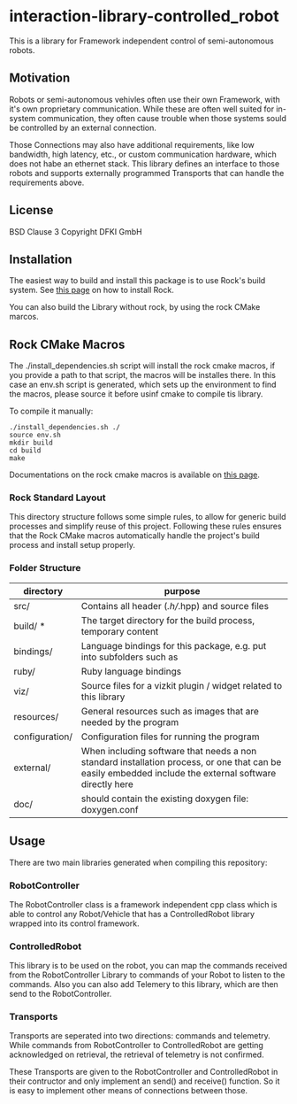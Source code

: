 # interaction-library-controlled_robot


This is a library for Framework independent control of semi-autonomous robots.


## Motivation

Robots or semi-autonomous vehivles often use their own Framework, with it's own proprietary communication.
While these are often well suited for in-system communication, they often cause trouble when those systems sould be controlled by an external connection.

Those Connections may also have additional requirements, like low bandwidth, high latency, etc., or custom communication hardware, which does not habe an ethernet stack.
This library defines an interface to those robots and supports externally programmed Transports that can handle the requirements above.


## License

BSD Clause 3
Copyright DFKI GmbH


## Installation

The easiest way to build and install this package is to use Rock's build system.
See [this page](http://rock-robotics.org/stable/documentation/installation.html)
on how to install Rock.

You can also build the Library without rock, by using the rock CMake marcos.

## Rock CMake Macros

The ./install_dependencies.sh script will install the rock cmake macros, if you provide a path to that script, the macros will be installes there.
In this case an env.sh script is generated, which sets up the environment to find the macros, please source it before usinf cmake to compile tis library.

To compile it manually:

    ./install_dependencies.sh ./
    source env.sh
    mkdir build
    cd build
    make

Documentations on the rock cmake macros is available on [this page](http://rock-robotics.org/stable/documentation/packages/cmake_macros.html).


### Rock Standard Layout

This directory structure follows some simple rules, to allow for generic build
processes and simplify reuse of this project. Following these rules ensures that
the Rock CMake macros automatically handle the project's build process and
install setup properly.

### Folder Structure

| directory         |       purpose                                                        |
| ----------------- | ------------------------------------------------------               |
| src/              | Contains all header (*.h/*.hpp) and source files                     |
| build/ *          | The target directory for the build process, temporary content        |
| bindings/         | Language bindings for this package, e.g. put into subfolders such as |
| ruby/             | Ruby language bindings                                               |
| viz/              | Source files for a vizkit plugin / widget related to this library    |
| resources/        | General resources such as images that are needed by the program      |
| configuration/    | Configuration files for running the program                          |
| external/         | When including software that needs a non standard installation process, or one that can be easily embedded include the external software directly here |
| doc/              | should contain the existing doxygen file: doxygen.conf               |




## Usage

There are two main libraries generated when compiling this repository:

### RobotController

The RobotController class is a framework independent cpp class which is able to control any Robot/Vehicle that has a ControlledRobot library wrapped into its control framework.

### ControlledRobot

This library is to be used on the robot, you can map the commands received from the RobotController Library to commands of your Robot to listen to the commands.
Also you can also add Telemery to this library, which are then send to the RobotController.


### Transports

Transports are seperated into two directions: commands and telemetry.
While commands from RobotController to ControlledRobot are getting acknowledged on retrieval, the retrieval of telemetry is not confirmed.

These Transports are given to the RobotController and ControlledRobot in their contructor and only implement an send() and receive() function.
So it is easy to implement other means of connections between those.

